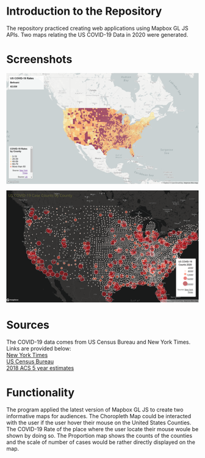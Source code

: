 # Introduction to the Repository
The repository practiced creating web applications using Mapbox GL JS APIs. Two maps relating the US COVID-19 Data in 2020 were generated. 

# Screenshots
![Choropleth Map](https://github.com/Subarashiihibi/web_application_maps/blob/main/img/choropleth_map.png)

![Proportion Map](https://github.com/Subarashiihibi/web_application_maps/blob/main/img/prop_map.png)

# Sources
The COVID-19 data comes from US Census Bureau and New York Times. Links are provided below:<br/>
[New York Times](https://github.com/nytimes/covid-19-data/blob/43d32dde2f87bd4dafbb7d23f5d9e878124018b8/live/us-counties.csv) <br/>
[US Census Bureau](https://www.census.gov/geographies/mapping-files/time-series/geo/carto-boundary-file.html)<br/>
[2018 ACS 5 year estimates](https://data.census.gov/cedsci/table?g=0100000US.050000&d=ACS%205-Year%20Estimates%20Data%20Profiles&tid=ACSDP5Y2018.DP05&hidePreview=true)

# Functionality
The program applied the latest version of Mapbox GL JS to create two informative maps for audiences. The Choropleth Map could be interacted with the user if the user hover their mouse on the United States Counties. The COVID-19 Rate of the place where the user locate their mouse woule be shown by doing so. The Proportion map shows the counts of the counties and the scale of number of cases would be rather directly displayed on the map. 
